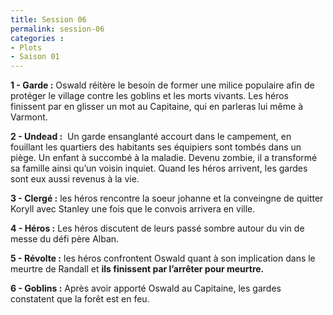 ```yaml
---
title: Session 06
permalink: session-06
categories :
- Plots
- Saison 01
---
```


**1 - Garde :** Oswald réitère le besoin de former une milice populaire afin de protéger le village contre les goblins et les morts vivants. Les héros finissent par en glisser un mot au Capitaine, qui en parleras lui même à Varmont.

**2 - Undead :**  Un garde ensanglanté accourt dans le campement, en fouillant les quartiers des habitants ses équipiers sont tombés dans un piège. Un enfant à succombé à la maladie. Devenu zombie, il a transformé sa famille ainsi qu’un voisin inquiet. Quand les héros arrivent, les gardes sont eux aussi revenus à la vie.

**3 - Clergé :** les héros rencontre la soeur johanne et la conveingne de quitter Koryll avec Stanley une fois que le convois arrivera en ville.

**4 - Héros :** Les héros discutent de leurs passé sombre autour du vin de messe du défi père Alban.

**5 - Révolte :** les héros confrontent Oswald quant à son implication dans le meurtre de Randall et **ils finissent par l’arrêter pour meurtre.**

**6 - Goblins :** Après avoir apporté Oswald au Capitaine, les gardes constatent que la forêt est en feu.
